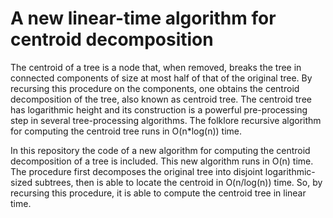 # A new linear-time algorithm for centroid decomposition

The centroid of a tree is a node that, when removed, breaks the tree in connected components of size at most half of that of the original tree. By recursing this procedure on the components, one obtains the centroid decomposition of the tree, also known as centroid tree. The centroid tree has logarithmic height and its construction is a powerful pre-processing step in several tree-processing algorithms. The folklore recursive algorithm for computing the centroid tree runs in O(n*log(n)) time.

In this repository the code of a new algorithm for computing the centroid decomposition of a tree is included. This new algorithm runs in O(n) time. The procedure first decomposes the original tree into disjoint logarithmic-sized subtrees, then is able to locate the centroid in O(n/log(n)) time. So, by recursing this procedure, it is able to compute the centroid tree in linear time.